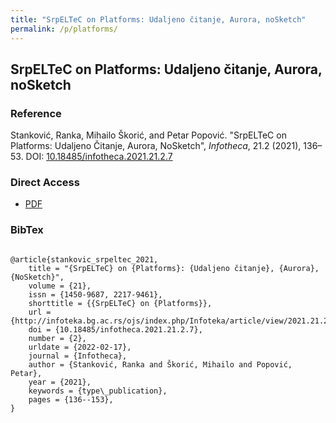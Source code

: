 ```yaml
---
title: "SrpELTeC on Platforms: Udaljeno čitanje, Aurora, noSketch"
permalink: /p/platforms/
---
```


<meta name="citation_title" content="SrpELTeC on Platforms: Udaljeno čitanje, Aurora, noSketch">
<meta name="citation_author" content="Ranka Stanković">
<meta name="citation_author" content="Mihailo Škorić">
<meta name="citation_author" content="Petar Popović">
<meta name="citation_publication_date" content="2021">
<meta name="citation_journal_name" content="Infotheca - Journal for Digital Humanities">
<meta name="citattion_journal_issue" content="21.2">

## SrpELTeC on Platforms: Udaljeno čitanje, Aurora, noSketch

### Reference

Stanković, Ranka, Mihailo Škorić, and Petar Popović. "SrpELTeC on Platforms: Udaljeno Čitanje, Aurora, NoSketch", _Infotheca_, 21.2 (2021), 136–53. DOI: [10.18485/infotheca.2021.21.2.7](https://doi.org/10.18485/infotheca.2021.21.2.7)

### Direct Access

- [PDF](https://github.com/distantreading/compendium/blob/main/f/platforms.pdf)

### BibTex

```

@article{stankovic_srpeltec_2021,
	title = "{SrpELTeC} on {Platforms}: {Udaljeno čitanje}, {Aurora}, {NoSketch}",
	volume = {21},
	issn = {1450-9687, 2217-9461},
	shorttitle = {{SrpELTeC} on {Platforms}},
	url = {http://infoteka.bg.ac.rs/ojs/index.php/Infoteka/article/view/2021.21.2.7_en},
	doi = {10.18485/infotheca.2021.21.2.7},
	number = {2},
	urldate = {2022-02-17},
	journal = {Infotheca},
	author = {Stanković, Ranka and Škorić, Mihailo and Popović, Petar},
	year = {2021},
	keywords = {type\_publication},
	pages = {136--153},
}

```

<span class='Z3988' title='url_ver=Z39.88-2004&amp;ctx_ver=Z39.88-2004&amp;rfr_id=info%3Asid%2Fzotero.org%3A2&amp;rft_id=info%3Adoi%2F10.18485%2Finfotheca.2021.21.2.7&amp;rft_val_fmt=info%3Aofi%2Ffmt%3Akev%3Amtx%3Ajournal&amp;rft.genre=article&amp;rft.atitle=SrpELTeC%20on%20Platforms%3A%20%3Ci%3EUdaljeno%20%C4%8Ditanje%3C%2Fi%3E%20%2C%20Aurora%2C%20NoSketch&amp;rft.jtitle=Infotheca&amp;rft.stitle=Infotheca&amp;rft.volume=21&amp;rft.issue=2&amp;rft.aufirst=Ranka&amp;rft.aulast=Stankovi%C4%87&amp;rft.au=Ranka%20Stankovi%C4%87&amp;rft.au=Mihailo%20%C5%A0kori%C4%87&amp;rft.au=Petar%20Popovi%C4%87&amp;rft.date=2021&amp;rft.pages=136-153&amp;rft.spage=136&amp;rft.epage=153&amp;rft.issn=1450-9687%2C%202217-9461'></span>
